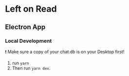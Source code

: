 # Left on Read

## Electron App

### Local Development

❗ Make sure a copy of your chat.db is on your Desktop first! 

1. run `yarn`
2.  Then run `yarn dev`.

